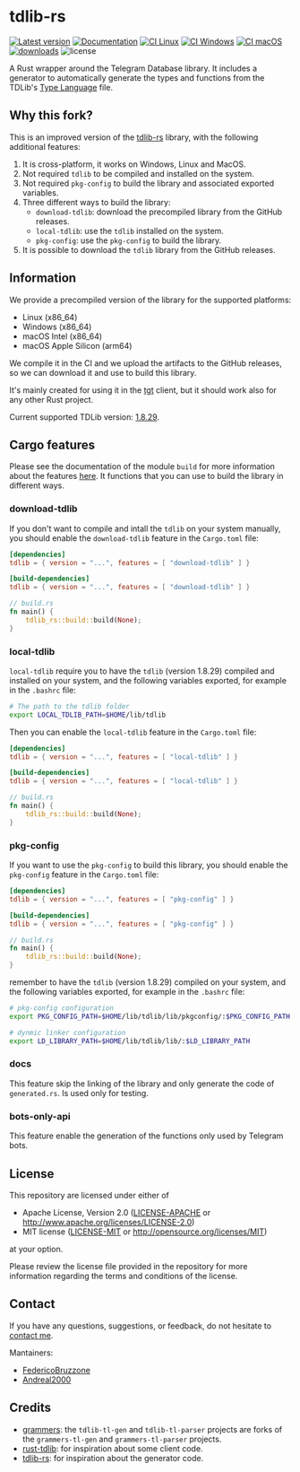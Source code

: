 [github-license-mit]: https://github.com/FedericoBruzzone/tdlib-rs/blob/main/LICENSE-MIT
[github-license-apache]: https://github.com/FedericoBruzzone/tdlib-rs/blob/main/LICENSE-APACHE

# tdlib-rs

[![Latest version](https://img.shields.io/crates/v/tdlib_rs.svg)](https://crates.io/crates/tdlib_rs)
[![Documentation](https://docs.rs/tdlib-rs/badge.svg)](https://docs.rs/tdlib-rs/latest/tdlib_rs/)
[![CI Linux](https://github.com/FedericoBruzzone/tdlib-rs/actions/workflows/ci-linux.yml/badge.svg)](https://github.com/FedericoBruzzone/tdlib-rs/actions/workflows/ci-linux.yml)
[![CI Windows](https://github.com/FedericoBruzzone/tdlib-rs/actions/workflows/ci-windows.yml/badge.svg)](https://github.com/FedericoBruzzone/tdlib-rs/actions/workflows/ci-windows.yml)
[![CI macOS](https://github.com/FedericoBruzzone/tdlib-rs/actions/workflows/ci-macos.yml/badge.svg)](https://github.com/FedericoBruzzone/tdlib-rs/actions/workflows/ci-macos.yml)
[![downloads](https://img.shields.io/crates/d/tdlib_rs)](https://crates.io/crates/tdlib_rs)
![license](https://img.shields.io/crates/l/tdlib_rs)

A Rust wrapper around the Telegram Database library. It includes a generator to automatically generate the types and functions from the TDLib's [Type Language](https://core.telegram.org/mtproto/TL) file.

## Why this fork?

This is an improved version of the [tdlib-rs](https://github.com/paper-plane-developers/tdlib-rs) library, with the following additional features:


1. It is cross-platform, it works on Windows, Linux and MacOS.
2. Not required `tdlib` to be compiled and installed on the system.
3. Not required `pkg-config` to build the library and associated exported variables.
2. Three different ways to build the library:
    - `download-tdlib`: download the precompiled library from the GitHub releases.
    - `local-tdlib`: use the `tdlib` installed on the system.
    - `pkg-config`: use the `pkg-config` to build the library.
5. It is possible to download the `tdlib` library from the GitHub releases.

## Information

We provide a precompiled version of the library for the supported platforms:

- Linux (x86_64)
- Windows (x86_64)
- macOS Intel (x86_64)
- macOS Apple Silicon (arm64)

We compile it in the CI and we upload the artifacts to the GitHub releases, so we can download it and use to build this library.

It's mainly created for using it in the [tgt](https://github.com/FedericoBruzzone/tgt) client, but it should work also for any other Rust project.

Current supported TDLib version: [1.8.29](https://github.com/tdlib/td/commit/af69dd4397b6dc1bf23ba0fd0bf429fcba6454f6).

## Cargo features

Please see the documentation of the module `build` for more information about the features [here](https://docs.rs/tdlib-rs/latest/tdlib_rs/build/index.html).
It functions that you can use to build the library in different ways.

### download-tdlib

If you don't want to compile and intall the `tdlib` on your system manually, you should enable the `download-tdlib` feature in the `Cargo.toml` file:

```toml
[dependencies]
tdlib = { version = "...", features = [ "download-tdlib" ] }

[build-dependencies]
tdlib = { version = "...", features = [ "download-tdlib" ] }
```

```rust
// build.rs
fn main() {
    tdlib_rs::build::build(None);
}
```

### local-tdlib

`local-tdlib` require you to have the `tdlib` (version 1.8.29) compiled and installed on your system, and the following variables exported, for example in the `.bashrc` file:

```sh
# The path to the tdlib folder
export LOCAL_TDLIB_PATH=$HOME/lib/tdlib
```

Then you can enable the `local-tdlib` feature in the `Cargo.toml` file:

```toml
[dependencies]
tdlib = { version = "...", features = [ "local-tdlib" ] }

[build-dependencies]
tdlib = { version = "...", features = [ "local-tdlib" ] }
```

```rust
// build.rs
fn main() {
    tdlib_rs::build::build(None);
}
```

### pkg-config

If you want to use the `pkg-config` to build this library, you should enable the `pkg-config` feature in the `Cargo.toml` file:

```toml
[dependencies]
tdlib = { version = "...", features = [ "pkg-config" ] }

[build-dependencies]
tdlib = { version = "...", features = [ "pkg-config" ] }
```

```rust
// build.rs
fn main() {
    tdlib_rs::build::build(None);
}
```

remember to have the `tdlib` (version 1.8.29) compiled on your system, and the following variables exported, for example in the `.bashrc` file:

```sh
# pkg-config configuration
export PKG_CONFIG_PATH=$HOME/lib/tdlib/lib/pkgconfig/:$PKG_CONFIG_PATH

# dynmic linker configuration
export LD_LIBRARY_PATH=$HOME/lib/tdlib/lib/:$LD_LIBRARY_PATH
```

### docs

This feature skip the linking of the library and only generate the code of `generated.rs`.
Is used only for testing.

### bots-only-api

This feature enable the generation of the functions only used by Telegram bots.

## License

This repository are licensed under either of

- Apache License, Version 2.0 ([LICENSE-APACHE][github-license-apache] or <http://www.apache.org/licenses/LICENSE-2.0>)
- MIT license ([LICENSE-MIT][github-license-mit] or <http://opensource.org/licenses/MIT>)

at your option.

Please review the license file provided in the repository for more information regarding the terms and conditions of the license.

## Contact

If you have any questions, suggestions, or feedback, do not hesitate to [contact me](https://federicobruzzone.github.io/).

Mantainers:
  - [FedericoBruzzone](https://github.com/FedericoBruzzone)
  - [Andreal2000](https://github.com/Andreal2000)

## Credits

- [grammers](https://github.com/Lonami/grammers): the `tdlib-tl-gen` and `tdlib-tl-parser` projects are forks of the `grammers-tl-gen` and `grammers-tl-parser` projects.
- [rust-tdlib](https://github.com/aCLr/rust-tdlib): for inspiration about some client code.
- [tdlib-rs](https://github.com/paper-plane-developers/tdlib-rs): for inspiration about the generator code.

